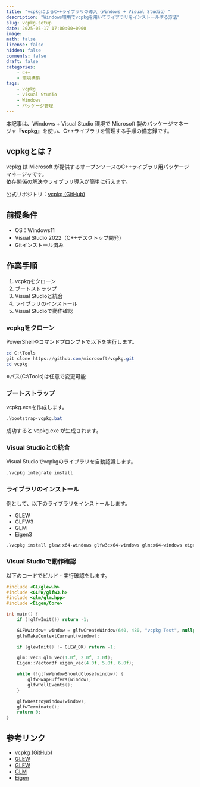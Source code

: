 ```yaml
---
title: "vcpkgによるC++ライブラリの導入（Windows + Visual Studio）"
description: "Windows環境でvcpkgを用いてライブラリをインストールする方法"
slug: vcpkg-setup
date: 2025-05-17 17:00:00+0900
image:
math: false
license: false
hidden: false
comments: false
draft: false
categories:
    - C++
    - 環境構築
tags:
    - vcpkg
    - Visual Studio
    - Windows
    - パッケージ管理
---
```


本記事は、Windows + Visual Studio 環境で Microsoft 製のパッケージマネージャ『**vcpkg**』を使い、C++ライブラリを管理する手順の備忘録です。

## vcpkgとは？

vcpkg は Microsoft が提供するオープンソースのC++ライブラリ用パッケージマネージャです。  
依存関係の解決やライブラリ導入が簡単に行えます。

公式リポジトリ：[vcpkg (GitHub)](https://github.com/microsoft/vcpkg)

## 前提条件

- OS：Windows11
- Visual Studio 2022（C++デスクトップ開発）
- Gitインストール済み

## 作業手順

1. vcpkgをクローン
2. ブートストラップ
3. Visual Studioと統合
4. ライブラリのインストール
5. Visual Studioで動作確認

### vcpkgをクローン

PowerShellやコマンドプロンプトで以下を実行します。

```powershell
cd C:\Tools
git clone https://github.com/microsoft/vcpkg.git
cd vcpkg
```

※パス(C:\Tools)は任意で変更可能

### ブートストラップ

vcpkg.exeを作成します。

```powershell
.\bootstrap-vcpkg.bat
```

成功すると vcpkg.exe が生成されます。

### Visual Studioとの統合

Visual Studioでvcpkgのライブラリを自動認識します。

```powershell
.\vcpkg integrate install
```

### ライブラリのインストール

例として、以下のライブラリをインストールします。

- GLEW
- GLFW3
- GLM
- Eigen3

```powershell
.\vcpkg install glew:x64-windows glfw3:x64-windows glm:x64-windows eigen3:x64-windows
```

### Visual Studioで動作確認

以下のコードでビルド・実行確認をします。

```cpp
#include <GL/glew.h>
#include <GLFW/glfw3.h>
#include <glm/glm.hpp>
#include <Eigen/Core>

int main() {
    if (!glfwInit()) return -1;

    GLFWwindow* window = glfwCreateWindow(640, 480, "vcpkg Test", nullptr, nullptr);
    glfwMakeContextCurrent(window);
    
    if (glewInit() != GLEW_OK) return -1;

    glm::vec3 glm_vec(1.0f, 2.0f, 3.0f);
    Eigen::Vector3f eigen_vec(4.0f, 5.0f, 6.0f);

    while (!glfwWindowShouldClose(window)) {
        glfwSwapBuffers(window);
        glfwPollEvents();
    }

    glfwDestroyWindow(window);
    glfwTerminate();
    return 0;
}
```

## 参考リンク

- [vcpkg (GitHub)](https://github.com/microsoft/vcpkg)
- [GLEW](http://glew.sourceforge.net/)
- [GLFW](https://www.glfw.org/)
- [GLM](https://github.com/g-truc/glm)
- [Eigen](https://eigen.tuxfamily.org/)

